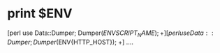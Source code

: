 print $ENV
========

[perl use Data::Dumper; Dumper($ENV{SCRIPT_NAME}); +]
[perl use Data::Dumper; Dumper($ENV{HTTP_HOST}); +]
....